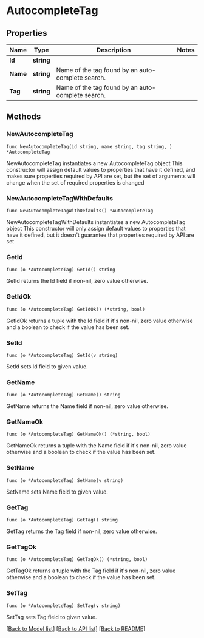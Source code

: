 # AutocompleteTag

## Properties

Name | Type | Description | Notes
------------ | ------------- | ------------- | -------------
**Id** | **string** |  | 
**Name** | **string** | Name of the tag found by an auto-complete search. | 
**Tag** | **string** | Name of the tag found by an auto-complete search. | 

## Methods

### NewAutocompleteTag

`func NewAutocompleteTag(id string, name string, tag string, ) *AutocompleteTag`

NewAutocompleteTag instantiates a new AutocompleteTag object
This constructor will assign default values to properties that have it defined,
and makes sure properties required by API are set, but the set of arguments
will change when the set of required properties is changed

### NewAutocompleteTagWithDefaults

`func NewAutocompleteTagWithDefaults() *AutocompleteTag`

NewAutocompleteTagWithDefaults instantiates a new AutocompleteTag object
This constructor will only assign default values to properties that have it defined,
but it doesn't guarantee that properties required by API are set

### GetId

`func (o *AutocompleteTag) GetId() string`

GetId returns the Id field if non-nil, zero value otherwise.

### GetIdOk

`func (o *AutocompleteTag) GetIdOk() (*string, bool)`

GetIdOk returns a tuple with the Id field if it's non-nil, zero value otherwise
and a boolean to check if the value has been set.

### SetId

`func (o *AutocompleteTag) SetId(v string)`

SetId sets Id field to given value.


### GetName

`func (o *AutocompleteTag) GetName() string`

GetName returns the Name field if non-nil, zero value otherwise.

### GetNameOk

`func (o *AutocompleteTag) GetNameOk() (*string, bool)`

GetNameOk returns a tuple with the Name field if it's non-nil, zero value otherwise
and a boolean to check if the value has been set.

### SetName

`func (o *AutocompleteTag) SetName(v string)`

SetName sets Name field to given value.


### GetTag

`func (o *AutocompleteTag) GetTag() string`

GetTag returns the Tag field if non-nil, zero value otherwise.

### GetTagOk

`func (o *AutocompleteTag) GetTagOk() (*string, bool)`

GetTagOk returns a tuple with the Tag field if it's non-nil, zero value otherwise
and a boolean to check if the value has been set.

### SetTag

`func (o *AutocompleteTag) SetTag(v string)`

SetTag sets Tag field to given value.



[[Back to Model list]](../README.md#documentation-for-models) [[Back to API list]](../README.md#documentation-for-api-endpoints) [[Back to README]](../README.md)


